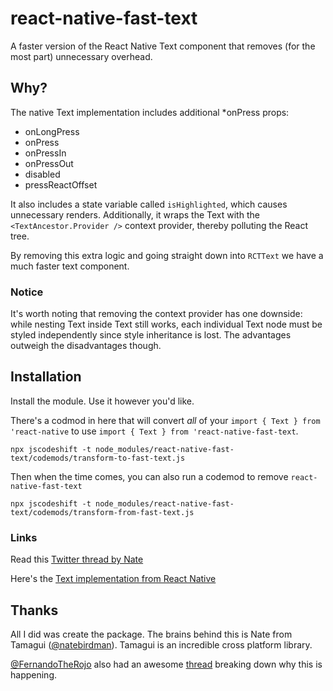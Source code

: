 # react-native-fast-text

A faster version of the React Native Text component that removes (for the most part) unnecessary overhead.

## Why?

The native Text implementation includes additional \*onPress props:

- onLongPress
- onPress
- onPressIn
- onPressOut
- disabled
- pressReactOffset

It also includes a state variable called `isHighlighted`, which causes unnecessary renders. 
Additionally, it wraps the Text with the `<TextAncestor.Provider />` context provider, thereby polluting the React tree. 

By removing this extra logic and going straight down into `RCTText` we have a much faster text component.

### Notice

It's worth noting that removing the context provider has one downside: while nesting Text inside Text still works, each individual Text node must be styled independently since style inheritance is lost. The advantages outweigh the disadvantages though.

## Installation

Install the module. Use it however you'd like.

There's a codmod in here that will convert _all_ of your `import { Text } from 'react-native` to use `import { Text } from 'react-native-fast-text`.

```
npx jscodeshift -t node_modules/react-native-fast-text/codemods/transform-to-fast-text.js
```

Then when the time comes, you can also run a codemod to remove `react-native-fast-text`

```
npx jscodeshift -t node_modules/react-native-fast-text/codemods/transform-from-fast-text.js
```

### Links

Read this [Twitter thread by Nate](https://x.com/natebirdman/status/1695511232298783079?s=42)

Here's the [Text implementation from React Native](https://github.com/facebook/react-native/blob/main/packages/react-native/Libraries/Text/Text.js)

## Thanks

All I did was create the package. The brains behind this is Nate from Tamagui ([@natebirdman](https://x.com/natebirdman)). Tamagui is an incredible cross platform library.

[@FernandoTheRojo](https://x.com/FernandoTheRojo) also had an awesome [thread](https://x.com/fernandotherojo/status/1707762822015267219?s=42) breaking down why this is happening.
